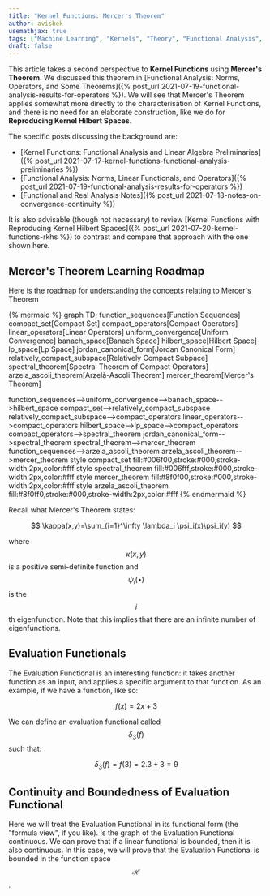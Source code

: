 ```yaml
---
title: "Kernel Functions: Mercer's Theorem"
author: avishek
usemathjax: true
tags: ["Machine Learning", "Kernels", "Theory", "Functional Analysis", "Mercer's Theorem"]
draft: false
---
```

This article takes a second perspective to **Kernel Functions** using **Mercer's Theorem**. We discussed this theorem in [Functional Analysis: Norms, Operators, and Some Theorems]({% post_url 2021-07-19-functional-analysis-results-for-operators %}). We will see that Mercer's Theorem applies somewhat more directly to the characterisation of Kernel Functions, and there is no need for an elaborate construction, like we do for **Reproducing Kernel Hilbert Spaces**.

The specific posts discussing the background are:

- [Kernel Functions: Functional Analysis and Linear Algebra Preliminaries]({% post_url 2021-07-17-kernel-functions-functional-analysis-preliminaries %})
- [Functional Analysis: Norms, Linear Functionals, and Operators]({% post_url 2021-07-19-functional-analysis-results-for-operators %})
- [Functional and Real Analysis Notes]({% post_url 2021-07-18-notes-on-convergence-continuity %})

It is also advisable (though not necessary) to review [Kernel Functions with Reproducing Kernel Hilbert Spaces]({% post_url 2021-07-20-kernel-functions-rkhs %}) to contrast and compare that approach with the one shown here.

## Mercer's Theorem Learning Roadmap

Here is the roadmap for understanding the concepts relating to Mercer's Theorem

{% mermaid %}
graph TD;
function_sequences[Function Sequences]
compact_set[Compact Set]
compact_operators[Compact Operators]
linear_operators[Linear Operators]
uniform_convergence[Uniform Convergence]
banach_space[Banach Space]
hilbert_space[Hilbert Space]
lp_space[Lp Space]
jordan_canonical_form[Jordan Canonical Form]
relatively_compact_subspace[Relatively Compact Subpace]
spectral_theorem[Spectral Theorem of Compact Operators]
arzela_ascoli_theorem[Arzelà-Ascoli Theorem]
mercer_theorem[Mercer's Theorem]

function_sequences-->uniform_convergence-->banach_space-->hilbert_space
compact_set-->relatively_compact_subspace
relatively_compact_subspace-->compact_operators
linear_operators-->compact_operators
hilbert_space-->lp_space-->compact_operators
compact_operators-->spectral_theorem
jordan_canonical_form-->spectral_theorem
spectral_theorem-->mercer_theorem
function_sequences-->arzela_ascoli_theorem
arzela_ascoli_theorem-->mercer_theorem
style compact_set fill:#006f00,stroke:#000,stroke-width:2px,color:#fff
style spectral_theorem fill:#006fff,stroke:#000,stroke-width:2px,color:#fff
style mercer_theorem fill:#8f0f00,stroke:#000,stroke-width:2px,color:#fff
style arzela_ascoli_theorem fill:#8f0ff0,stroke:#000,stroke-width:2px,color:#fff
{% endmermaid %}

Recall what Mercer's Theorem states:

$$
\kappa(x,y)=\sum_{i=1}^\infty \lambda_i \psi_i(x)\psi_i(y)
$$

where $$\kappa(x,y)$$ is a positive semi-definite function and $$\psi_i(\bullet)$$ is the $$i$$th eigenfunction. Note that this implies that there are an infinite number of eigenfunctions.

## Evaluation Functionals

The Evaluation Functional is an interesting function: it takes another function as an input, and applies a specific argument to that function. As an example, if we have a function, like so:

$$
f(x)=2x+3
$$

We can define an evaluation functional called $$\delta_3(f)$$ such that:

$$
\delta_3(f)=f(3)=2.3+3=9
$$

## Continuity and Boundedness of Evaluation Functional
Here we will treat the Evaluation Functional in its functional form (the "formula view", if you like). Is the graph of the Evaluation Functional continuous. We can prove that if a linear functional is bounded, then it is also continuous. In this case, we will prove that the Evaluation Functional is bounded in the function space $$\mathcal{H}$$.

